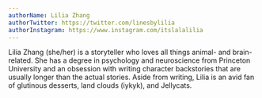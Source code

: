 ```yaml
---
authorName: Lilia Zhang
authorTwitter: https://twitter.com/linesbylilia
authorInstagram: https://www.instagram.com/itslalalilia
---
```

Lilia Zhang (she/her) is a storyteller who loves all things animal- and brain-related. She has a degree in psychology and neuroscience from Princeton University and an obsession with writing character backstories that are usually longer than the actual stories. Aside from writing, Lilia is an avid fan of glutinous desserts, land clouds (iykyk), and Jellycats. 